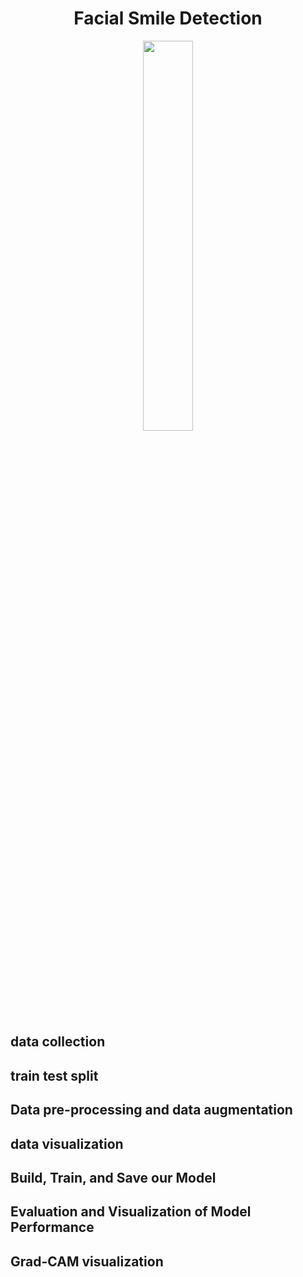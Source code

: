 <h1 align="center">Facial Smile Detection</h1>
<p align="center" width="100%">
    <img width="40%" src="https://github.com/Iranopensourceai/Facial-Smile-Detection/blob/main/figs/Smile.jpg">
</p>

## data collection 

## train test split

## Data pre-processing and data augmentation

## data visualization

## Build, Train, and Save our Model

## Evaluation and Visualization of Model Performance

## Grad-CAM visualization
